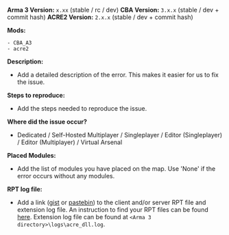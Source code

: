 **Arma 3 Version:** `x.xx` (stable / rc / dev)
**CBA Version:** `3.x.x` (stable / dev + commit hash)
**ACRE2 Version:** `2.x.x` (stable / dev + commit hash)

**Mods:**
```
- CBA_A3
- acre2
```

**Description:**
- Add a detailed description of the error. This makes it easier for us to fix the issue.

**Steps to reproduce:**
- Add the steps needed to reproduce the issue.

**Where did the issue occur?**
- Dedicated / Self-Hosted Multiplayer / Singleplayer / Editor (Singleplayer) / Editor (Multiplayer) / Virtual Arsenal

**Placed Modules:**
- Add the list of modules you have placed on the map. Use 'None' if the error occurs without any modules.

**RPT log file:**
- Add a link ([gist](https://gist.github.com) or [pastebin](http://pastebin.com)) to the client and/or server RPT file and extension log file. An instruction to find your RPT files can be found [here](https://community.bistudio.com/wiki/Crash_Files#Arma_3). Extension log file can be found at `<Arma 3 directory>\logs\acre_dll.log`.
